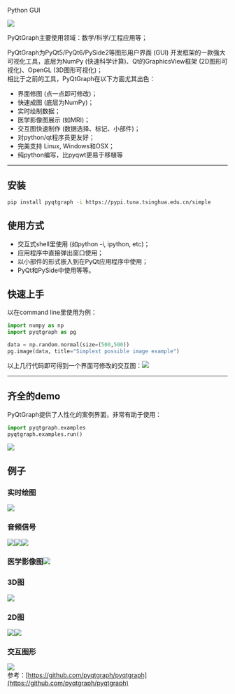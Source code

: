Python GUI

![](./img/1635399334875-28695940-0c5c-4e7c-a238-1b1b4b3392c2.gif)

PyQtGraph主要使用领域：数学/科学/工程应用等；

PyQtGraph为PyQt5/PyQt6/PySide2等图形用户界面 (GUI) 开发框架的一款强大可视化工具，底层为NumPy (快速科学计算)、Qt的GraphicsView框架 (2D图形可视化)、OpenGL (3D图形可视化)；<br />相比于之前的工具，PyQtGraph在以下方面尤其出色：

- 界面修图 (点一点即可修改)；
- 快速成图 (底层为NumPy)；
- 实时绘制数据；
- 医学影像图展示 (如MRI)；
- 交互图快速制作 (数据选择、标记、小部件)；
- 对python/qt程序员更友好；
- 完美支持 Linux, Windows和OSX；
- 纯python编写，比pyqwt更易于移植等

---

<a name="uliA1"></a>
## 安装
```bash
pip install pyqtgraph -i https://pypi.tuna.tsinghua.edu.cn/simple
```
<a name="ka5no"></a>
## 使用方式

- 交互式shell里使用 (如python -i, ipython, etc)；
- 应用程序中直接弹出窗口使用；
- 以小部件的形式嵌入到在PyQt应用程序中使用；
- PyQt和PySide中使用等等。
<a name="F1jQ0"></a>
## 快速上手
以在command line里使用为例：
```python
import numpy as np
import pyqtgraph as pg

data = np.random.normal(size=(500,500))
pg.image(data, title="Simplest possible image example")
```
以上几行代码即可得到一个界面可修改的交互图：![](./img/1635399334548-1695fcf0-ec25-41d8-8d05-1f23d66b6fbe.gif)

---

<a name="y8JhE"></a>
## 齐全的demo
PyQtGraph提供了人性化的案例界面，非常有助于使用：
```python
import pyqtgraph.examples  
pyqtgraph.examples.run()
```
![](./img/1635399334492-9ac8719b-5ae2-4ffc-870c-84ce8fe6d193.webp)
<a name="PoH2i"></a>
## 例子
<a name="ewiyw"></a>
### 实时绘图
![](./img/1635399334902-6108ac4e-af07-476d-9029-d20a502f2d35.gif)
<a name="fODsZ"></a>
### 音频信号
 ![](./img/1635399334518-a3e79e71-4061-4927-8bed-4236c7caebf3.gif)![](./img/1635399335071-71f66eeb-8169-4d2b-a747-e140cf8cadbc.gif)![](./img/1635399335458-b825c5ed-7e7d-4839-a037-d96eb6d5062f.gif)
<a name="SwxMK"></a>
### 医学影像图![](./img/1635399335948-fcba56b2-ee19-4526-8cd6-11098c8112a5.webp)
<a name="Tc7Gf"></a>
### 3D图
![](./img/1635399336007-85b66d63-4dfe-4e4d-910d-b2eeeeca9b6d.gif)
<a name="ZTXjH"></a>
### 2D图
![](./img/1635399336295-b50c3b84-bc22-4cc0-abd2-770f2ff7e4cd.gif)![](./img/1635399336663-e2f8e063-2600-4d67-b028-828dc0f6d8e2.webp)
<a name="kc2Nb"></a>
### 交互图形
![](./img/1635399336937-d2137ab5-e5d0-4a07-946f-9b35bf94d0ee.gif)<br />参考：[https://github.com/pyqtgraph/pyqtgraph](https://github.com/pyqtgraph/pyqtgraph)
